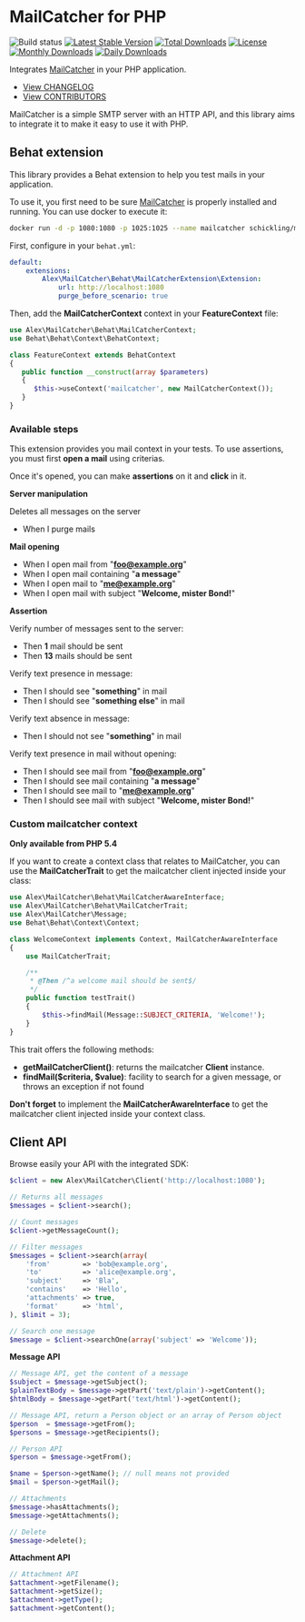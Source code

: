 # MailCatcher for PHP

![Build status](https://travis-ci.org/alexandresalome/mailcatcher.png?branch=master) [![Latest Stable Version](https://poser.pugx.org/alexandresalome/mailcatcher/v/stable)](https://packagist.org/packages/alexandresalome/mailcatcher) [![Total Downloads](https://poser.pugx.org/alexandresalome/mailcatcher/downloads)](https://packagist.org/packages/alexandresalome/mailcatcher) [![License](https://poser.pugx.org/alexandresalome/mailcatcher/license)](https://packagist.org/packages/alexandresalome/mailcatcher) [![Monthly Downloads](https://poser.pugx.org/alexandresalome/mailcatcher/d/monthly)](https://packagist.org/packages/alexandresalome/mailcatcher) [![Daily Downloads](https://poser.pugx.org/alexandresalome/mailcatcher/d/daily)](https://packagist.org/packages/alexandresalome/mailcatcher)

Integrates [MailCatcher](http://mailcatcher.me) in your PHP application.

* [View CHANGELOG](CHANGELOG.md)
* [View CONTRIBUTORS](CONTRIBUTORS.md)

MailCatcher is a simple SMTP server with an HTTP API, and this library aims to
integrate it to make it easy to use it with PHP.

## Behat extension

This library provides a Behat extension to help you test mails in your application.

To use it, you first need to be sure [MailCatcher](http://mailcatcher.me) is
properly installed and running. You can use docker to execute it:

```bash
docker run -d -p 1080:1080 -p 1025:1025 --name mailcatcher schickling/mailcatcher
```

First, configure in your ``behat.yml``:

```yaml
default:
    extensions:
        Alex\MailCatcher\Behat\MailCatcherExtension\Extension:
            url: http://localhost:1080
            purge_before_scenario: true
```

Then, add the **MailCatcherContext** context in your **FeatureContext** file:

```php
use Alex\MailCatcher\Behat\MailCatcherContext;
use Behat\Behat\Context\BehatContext;

class FeatureContext extends BehatContext
{
   public function __construct(array $parameters)
   {
      $this->useContext('mailcatcher', new MailCatcherContext());
   }
}
```

### Available steps

This extension provides you mail context in your tests. To use assertions, you
must first **open a mail** using criterias.

Once it's opened, you can make **assertions** on it and **click** in it.

**Server manipulation**

Deletes all messages on the server

* When I purge mails

**Mail opening**

* When I open mail from "**foo@example.org**"
* When I open mail containing "**a message**"
* When I open mail to "**me@example.org**"
* When I open mail with subject "**Welcome, mister Bond!**"

**Assertion**

Verify number of messages sent to the server:

* Then **1** mail should be sent
* Then **13** mails should be sent

Verify text presence in message:

* Then I should see "**something**" in mail
* Then I should see "**something else**" in mail

Verify text absence in message:

* Then I should not see "**something**" in mail

Verify text presence in mail without opening:

* Then I should see mail from "**foo@example.org**"
* Then I should see mail containing "**a message**"
* Then I should see mail to "**me@example.org**"
* Then I should see mail with subject "**Welcome, mister Bond!**"

### Custom mailcatcher context

**Only available from PHP 5.4**

If you want to create a context class that relates to MailCatcher, you can use the **MailCatcherTrait** to get the mailcatcher client injected inside your class:

```php
use Alex\MailCatcher\Behat\MailCatcherAwareInterface;
use Alex\MailCatcher\Behat\MailCatcherTrait;
use Alex\MailCatcher\Message;
use Behat\Behat\Context\Context;

class WelcomeContext implements Context, MailCatcherAwareInterface
{
    use MailCatcherTrait;

    /**
     * @Then /^a welcome mail should be sent$/
     */
    public function testTrait()
    {
        $this->findMail(Message::SUBJECT_CRITERIA, 'Welcome!');
    }
}
```

This trait offers the following methods:

* **getMailCatcherClient()**: returns the mailcatcher **Client**  instance.
* **findMail($criteria, $value)**: facility to search for a given message, or throws an exception if not found

**Don't forget** to implement the **MailCatcherAwareInterface** to get the mailcatcher client injected inside your context class.

## Client API

Browse easily your API with the integrated SDK:

```php
$client = new Alex\MailCatcher\Client('http://localhost:1080');

// Returns all messages
$messages = $client->search();

// Count messages
$client->getMessageCount();

// Filter messages
$messages = $client->search(array(
    'from'        => 'bob@example.org',
    'to'          => 'alice@example.org',
    'subject'     => 'Bla',
    'contains'    => 'Hello',
    'attachments' => true,
    'format'      => 'html',
), $limit = 3);

// Search one message
$message = $client->searchOne(array('subject' => 'Welcome'));
```

**Message API**

```php
// Message API, get the content of a message
$subject = $message->getSubject();
$plainTextBody = $message->getPart('text/plain')->getContent();
$htmlBody = $message->getPart('text/html')->getContent();

// Message API, return a Person object or an array of Person object
$person  = $message->getFrom();
$persons = $message->getRecipients();

// Person API
$person = $message->getFrom();

$name = $person->getName(); // null means not provided
$mail = $person->getMail();

// Attachments
$message->hasAttachments();
$message->getAttachments();

// Delete
$message->delete();
```

**Attachment API**

```php
// Attachment API
$attachment->getFilename();
$attachment->getSize();
$attachment->getType();
$attachment->getContent();
```
